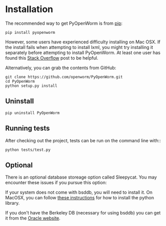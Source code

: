 Installation
============
The recommended way to get PyOpenWorm is from [pip](http://pip.readthedocs.org/en/latest/installing.html):

    pip install pyopenworm

However, some users have experienced difficulty installing on Mac OSX. If the install
fails when attempting to install lxml, you might try installing it separately before
attempting to install PyOpenWorm. At least one user has found this [Stack Overflow](http://stackoverflow.com/questions/19548011/cannot-install-lxml-on-mac-os-x-10-9)
post to be helpful.

Alternatively, you can grab the contents from GitHub:

    git clone https://github.com/openworm/PyOpenWorm.git
    cd PyOpenWorm
    python setup.py install

Uninstall
----------

    pip uninstall PyOpenWorm

Running tests
-------------

After checking out the project, tests can be run on the command line with::

    python tests/test.py


Optional
--------
There is an optional database storeage option called Sleepycat. You may encounter these issues if you pursue this option:

If your system does not come with bsddb, you will need to install it. On MacOSX, you can follow 
[these instructions](http://stackoverflow.com/questions/16003224/installing-bsddb-package-python) for how to install 
the python library.

If you don't have the Berkeley DB (necessary for using bsddb) you can get it from the [Oracle website](http://www.oracle.com/technetwork/database/database-technologies/berkeleydb/overview/index-085366.html).
